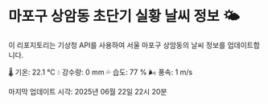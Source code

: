 
# 마포구 상암동 초단기 실황 날씨 정보 🌤️

이 리포지토리는 기상청 API를 사용하여 서울 마포구 상암동의 날씨 정보를 업데이트합니다. 

🌡️ 기온: 22.1 ℃
💧 강수량: 0 mm
💦 습도: 77 %
🌬️ 풍속: 1 m/s

마지막 업데이트 시각: 2025년 06월 22일 22시 20분    
